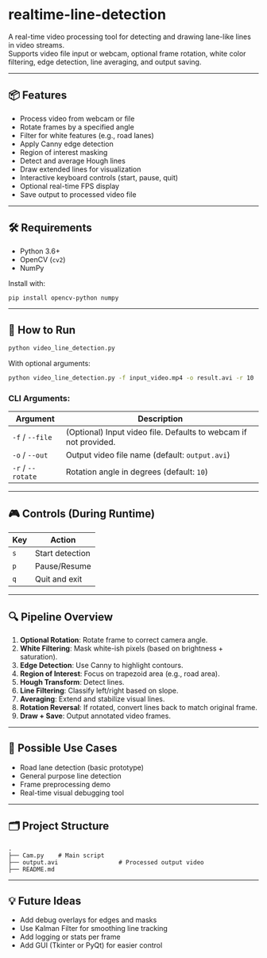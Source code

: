 # realtime-line-detection

A real-time video processing tool for detecting and drawing lane-like lines in video streams.  
Supports video file input or webcam, optional frame rotation, white color filtering, edge detection, line averaging, and output saving.

---

## 📦 Features

- Process video from webcam or file
- Rotate frames by a specified angle
- Filter for white features (e.g., road lanes)
- Apply Canny edge detection
- Region of interest masking
- Detect and average Hough lines
- Draw extended lines for visualization
- Interactive keyboard controls (start, pause, quit)
- Optional real-time FPS display
- Save output to processed video file

---

## 🛠 Requirements

- Python 3.6+
- OpenCV (`cv2`)
- NumPy

Install with:

```bash
pip install opencv-python numpy
```

---

## 🚀 How to Run

```bash
python video_line_detection.py
```

With optional arguments:

```bash
python video_line_detection.py -f input_video.mp4 -o result.avi -r 10
```

### CLI Arguments:

| Argument | Description |
|----------|-------------|
| `-f` / `--file` | (Optional) Input video file. Defaults to webcam if not provided. |
| `-o` / `--out`  | Output video file name (default: `output.avi`) |
| `-r` / `--rotate` | Rotation angle in degrees (default: `10`) |

---

## 🎮 Controls (During Runtime)

| Key | Action              |
|-----|---------------------|
| `s` | Start detection     |
| `p` | Pause/Resume        |
| `q` | Quit and exit       |

---

## 🔍 Pipeline Overview

1. **Optional Rotation**: Rotate frame to correct camera angle.
2. **White Filtering**: Mask white-ish pixels (based on brightness + saturation).
3. **Edge Detection**: Use Canny to highlight contours.
4. **Region of Interest**: Focus on trapezoid area (e.g., road area).
5. **Hough Transform**: Detect lines.
6. **Line Filtering**: Classify left/right based on slope.
7. **Averaging**: Extend and stabilize visual lines.
8. **Rotation Reversal**: If rotated, convert lines back to match original frame.
9. **Draw + Save**: Output annotated video frames.

---

## 🧠 Possible Use Cases

- Road lane detection (basic prototype)
- General purpose line detection
- Frame preprocessing demo
- Real-time visual debugging tool

---

## 🗂 Project Structure

```
.
├── Cam.py    # Main script
├── output.avi                 # Processed output video
├── README.md
```

---

## 💡 Future Ideas

- Add debug overlays for edges and masks
- Use Kalman Filter for smoothing line tracking
- Add logging or stats per frame
- Add GUI (Tkinter or PyQt) for easier control

